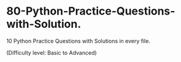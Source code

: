 # 80-Python-Practice-Questions-with-Solution.

10 Python Practice Questions with Solutions in every file.

(Difficulty level: Basic to Advanced)
